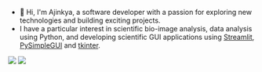 - 👋 Hi, I'm Ajinkya, a software developer with a passion for exploring new technologies and building exciting projects.
- I have a particular interest in scientific bio-image analysis, data analysis using Python, and developing scientific GUI applications using [Streamlit](https://streamlit.io/), [PySimpleGUI](https://www.pysimplegui.org/en/latest/) and [tkinter](https://docs.python.org/3/library/tkinter.html). 

![](http://github-profile-summary-cards.vercel.app/api/cards/stats?username=ajinkya-kulkarni&theme=transparent)
![](http://github-profile-summary-cards.vercel.app/api/cards/repos-per-language?username=ajinkya-kulkarni&theme=transparent)

<!-- 
![](https://github-readme-stats.vercel.app/api?username=ajinkya-kulkarni&show_icons=true&theme=dark&count_private=true&hide_border=true&include_all_commits=true&text_bold=false)
[![](https://github-readme-stats.vercel.app/api/top-langs/?username=ajinkya-kulkarni&layout=compact&theme=dark&bg_color=00000000&langs_count=8&hide_border=true&hide_progress=true)](https://github.com/ajinkya-kulkarni) -->

<!-- ![](https://komarev.com/ghpvc/?username=ajinkya-kulkarni&style=flat-square)
 -->
<!-- 
![](https://github-readme-stats.vercel.app/api?username=ajinkya-kulkarni&show_icons=true&theme=dark&count_private=true&hide_border=true&include_all_commits=true&text_bold=false)
![](http://github-profile-summary-cards.vercel.app/api/cards/most-commit-language?username=ajinkya-kulkarni&theme=github_dark)


![](https://github-readme-stats.vercel.app/api?username=ajinkya-kulkarni&show_icons=true&theme=dark&count_private=true&hide_border=true&include_all_commits=true&text_bold=false)
![](http://github-profile-summary-cards.vercel.app/api/cards/profile-details?username=ajinkya-kulkarni&theme=github_dark)
[![](https://github-readme-stats.vercel.app/api/top-langs/?username=ajinkya-kulkarni&layout=compact&theme=vue-dark&bg_color=00000000&langs_count=5&hide_border=true)](https://github.com/ajinkya-kulkarni) -->

<!-- ![](http://github-profile-summary-cards.vercel.app/api/cards/stats?username=ajinkya-kulkarni&theme=github_dark)
![](http://github-profile-summary-cards.vercel.app/api/cards/productive-time?username=ajinkya-kulkarni&theme=github_dark&utcOffset=8)
![](http://github-profile-summary-cards.vercel.app/api/cards/repos-per-language?username=ajinkya-kulkarni&theme=github_dark)
![](http://github-profile-summary-cards.vercel.app/api/cards/most-commit-language?username=ajinkya-kulkarni&theme=github_dark)

![](http://github-profile-summary-cards.vercel.app/api/cards/most-commit-language?username=ajinkya-kulkarni)


![](https://github-readme-stats.vercel.app/api?username=ajinkya-kulkarni&show_icons=true&theme=dark&count_private=true&hide_border=true&include_all_commits=true&text_bold=false)
![](http://github-profile-summary-cards.vercel.app/api/cards/profile-details?username=ajinkya-kulkarni&theme=github_dark)
[![](https://github-readme-stats.vercel.app/api/top-langs/?username=ajinkya-kulkarni&layout=compact&theme=vue-dark&bg_color=00000000&langs_count=5&hide_border=true)](https://github.com/ajinkya-kulkarni)

![](http://github-profile-summary-cards.vercel.app/api/cards/repos-per-language?username=ajinkya-kulkarni&theme=github_dark)

![](http://github-profile-summary-cards.vercel.app/api/cards/most-commit-language?username=ajinkya-kulkarni&theme=github_dark)

![](http://github-profile-summary-cards.vercel.app/api/cards/stats?username=ajinkya-kulkarni&theme=github_dark)

![](http://github-profile-summary-cards.vercel.app/api/cards/productive-time?username=ajinkya-kulkarni&theme=github_dark&utcOffset=8) -->

<!-- 
![](https://github-readme-stats.vercel.app/api?username=ajinkya-kulkarni&show_icons=true&theme=dark&count_private=true&hide_border=true&include_all_commits=true&text_bold=false)
![](http://github-profile-summary-cards.vercel.app/api/cards/profile-details?username=ajinkya-kulkarni&theme=github_dark)
[![](https://github-readme-stats.vercel.app/api/top-langs/?username=ajinkya-kulkarni&layout=compact&theme=vue-dark&bg_color=00000000&langs_count=5&hide_border=true)](https://github.com/ajinkya-kulkarni)
![](http://github-profile-summary-cards.vercel.app/api/cards/repos-per-language?username=ajinkya-kulkarni&theme=github_dark)
![](http://github-profile-summary-cards.vercel.app/api/cards/most-commit-language?username=ajinkya-kulkarni&theme=github_dark)
![](http://github-profile-summary-cards.vercel.app/api/cards/stats?username=ajinkya-kulkarni&theme=github_dark)
![](http://github-profile-summary-cards.vercel.app/api/cards/productive-time?username=ajinkya-kulkarni&theme=github_dark&utcOffset=8)
ajinkya-kulkarni/ajinkya-kulkarni is a ✨ special ✨ repository because its `README.md` (this file) appears on your GitHub profile.
You can click the Preview link to take a look at your changes.
---->
